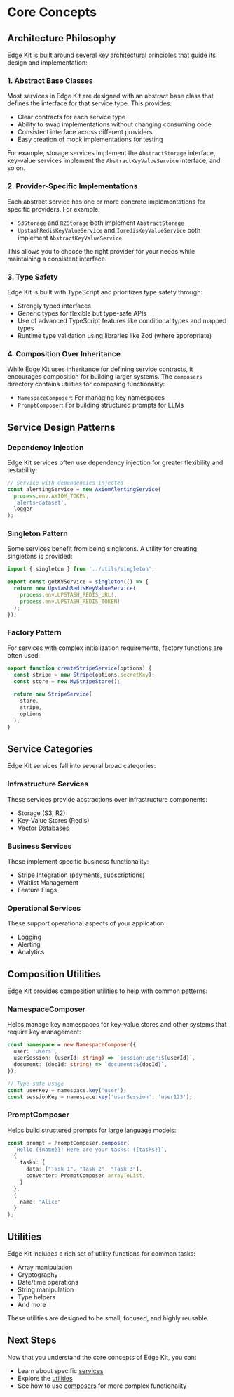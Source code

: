 # Core Concepts

## Architecture Philosophy

Edge Kit is built around several key architectural principles that guide its design and implementation:

### 1. Abstract Base Classes

Most services in Edge Kit are designed with an abstract base class that defines the interface for that service type. This provides:

- Clear contracts for each service type
- Ability to swap implementations without changing consuming code
- Consistent interface across different providers
- Easy creation of mock implementations for testing

For example, storage services implement the `AbstractStorage` interface, key-value services implement the `AbstractKeyValueService` interface, and so on.

### 2. Provider-Specific Implementations

Each abstract service has one or more concrete implementations for specific providers. For example:

- `S3Storage` and `R2Storage` both implement `AbstractStorage`
- `UpstashRedisKeyValueService` and `IoredisKeyValueService` both implement `AbstractKeyValueService`

This allows you to choose the right provider for your needs while maintaining a consistent interface.

### 3. Type Safety

Edge Kit is built with TypeScript and prioritizes type safety through:

- Strongly typed interfaces
- Generic types for flexible but type-safe APIs
- Use of advanced TypeScript features like conditional types and mapped types
- Runtime type validation using libraries like Zod (where appropriate)

### 4. Composition Over Inheritance

While Edge Kit uses inheritance for defining service contracts, it encourages composition for building larger systems. The `composers` directory contains utilities for composing functionality:

- `NamespaceComposer`: For managing key namespaces
- `PromptComposer`: For building structured prompts for LLMs

## Service Design Patterns

### Dependency Injection

Edge Kit services often use dependency injection for greater flexibility and testability:

```typescript
// Service with dependencies injected
const alertingService = new AxiomAlertingService(
  process.env.AXIOM_TOKEN,
  'alerts-dataset',
  logger
);
```

### Singleton Pattern

Some services benefit from being singletons. A utility for creating singletons is provided:

```typescript
import { singleton } from '../utils/singleton';

export const getKVService = singleton(() => {
  return new UpstashRedisKeyValueService(
    process.env.UPSTASH_REDIS_URL!,
    process.env.UPSTASH_REDIS_TOKEN!
  );
});
```

### Factory Pattern

For services with complex initialization requirements, factory functions are often used:

```typescript
export function createStripeService(options) {
  const stripe = new Stripe(options.secretKey);
  const store = new MyStripeStore();
  
  return new StripeService(
    store,
    stripe,
    options
  );
}
```

## Service Categories

Edge Kit services fall into several broad categories:

### Infrastructure Services

These services provide abstractions over infrastructure components:
- Storage (S3, R2)
- Key-Value Stores (Redis)
- Vector Databases

### Business Services

These implement specific business functionality:
- Stripe Integration (payments, subscriptions)
- Waitlist Management
- Feature Flags

### Operational Services

These support operational aspects of your application:
- Logging
- Alerting
- Analytics

## Composition Utilities

Edge Kit provides composition utilities to help with common patterns:

### NamespaceComposer

Helps manage key namespaces for key-value stores and other systems that require key management:

```typescript
const namespace = new NamespaceComposer({
  user: 'users',
  userSession: (userId: string) => `session:user:${userId}`,
  document: (docId: string) => `document:${docId}`,
});

// Type-safe usage
const userKey = namespace.key('user');
const sessionKey = namespace.key('userSession', 'user123');
```

### PromptComposer

Helps build structured prompts for large language models:

```typescript
const prompt = PromptComposer.composer(
  `Hello {{name}}! Here are your tasks: {{tasks}}`,
  {
    tasks: {
      data: ["Task 1", "Task 2", "Task 3"],
      converter: PromptComposer.arrayToList,
    }
  },
  {
    name: "Alice"
  }
);
```

## Utilities

Edge Kit includes a rich set of utility functions for common tasks:

- Array manipulation
- Cryptography
- Date/time operations
- String manipulation
- Type helpers
- And more

These utilities are designed to be small, focused, and highly reusable.

## Next Steps

Now that you understand the core concepts of Edge Kit, you can:

- Learn about specific [services](./services/storage.md)
- Explore the [utilities](./utils.md)
- See how to use [composers](./composers.md) for more complex functionality
